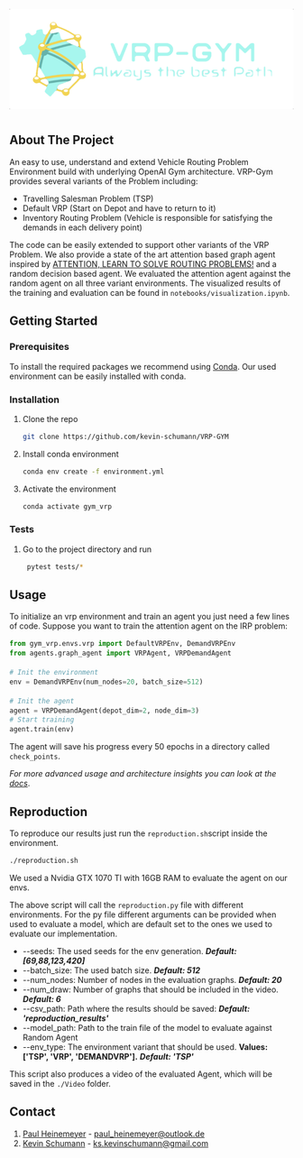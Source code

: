 <!-- PROJECT LOGO -->
<br />
<div align="center">
  <a href="https://github.com/github_username/repo_name">
    <img src="static/logo/logo.png" alt="Logo">
  </a>
</div>

#

<!-- ABOUT THE PROJECT -->
## About The Project
An easy to use, understand and extend Vehicle Routing Problem Environment build with underlying OpenAI Gym architecture. VRP-Gym provides several variants of the Problem including:
   * Travelling Salesman Problem (TSP)
   * Default VRP (Start on Depot and have to return to it)
   * Inventory Routing Problem (Vehicle is responsible for satisfying the demands in each delivery point)

The code can be easily extended to support other variants of the VRP Problem. We also provide a state of the art attention based graph agent inspired by [ATTENTION, LEARN TO SOLVE ROUTING PROBLEMS!](https://arxiv.org/pdf/1803.08475.pdf) and a random decision based agent. We evaluated the attention agent against the random agent on all three variant environments. The visualized results of the training and evaluation can be found in `notebooks/visualization.ipynb`.

<!-- GETTING STARTED -->
## Getting Started

### Prerequisites
To install the required packages we recommend using [Conda](https://docs.conda.io/en/latest/). Our used environment can be easily installed with conda.

### Installation

1. Clone the repo
   ```sh
   git clone https://github.com/kevin-schumann/VRP-GYM
   ```
2. Install conda environment
   ```sh
   conda env create -f environment.yml
   ```
3. Activate the environment
   ```sh
   conda activate gym_vrp
   ```

### Tests
1. Go to the project directory and run
   ```sh
    pytest tests/*
   ```

<!-- USAGE EXAMPLES -->
## Usage
To initialize an vrp environment and train an agent you just need a few lines of code. Suppose you want to train the attention agent on the IRP problem:
```py
from gym_vrp.envs.vrp import DefaultVRPEnv, DemandVRPEnv
from agents.graph_agent import VRPAgent, VRPDemandAgent

# Init the environment
env = DemandVRPEnv(num_nodes=20, batch_size=512)

# Init the agent
agent = VRPDemandAgent(depot_dim=2, node_dim=3)
# Start training
agent.train(env)
```

The agent will save his progress every 50 epochs in a directory called `check_points`.

_For more advanced usage and architecture insights you can look at the [docs](/docs/)_.
## Reproduction
To reproduce our results just run the `reproduction.sh`script inside the environment.

```sh
./reproduction.sh
```
We used a Nvidia GTX 1070 TI with 16GB RAM to evaluate the agent on our envs.

The above script will call the `reproduction.py` file with different environments.
For the py file different arguments can be provided when used to evaluate a model, which are default set to the ones we used to evaluate our implementation.
* --seeds: The used seeds for the env generation. __*Default: [69,88,123,420]*__
* --batch_size: The used batch size. __*Default: 512*__
* --num_nodes: Number of nodes in the evaluation graphs. __*Default: 20*__
* --num_draw: Number of graphs that should be included in the video. __*Default: 6*__
* --csv_path: Path where the results should be saved: __*Default: 'reproduction_results'*__
* --model_path: Path to the train file of the model to evaluate against Random Agent
* --env_type: The environment variant that should be used. __Values: ['TSP', 'VRP', 'DEMANDVRP'].__ __*Default: 'TSP'*__

This script also produces a video of the evaluated Agent, which will be saved in the `./Video` folder.

<!-- CONTACT -->
## Contact

1. [Paul Heinemeyer](https://github.com/SwiftPredator) - paul_heinemeyer@outlook.de
2. [Kevin Schumann](https://github.com/kevin-schumann) - ks.kevinschumann@gmail.com




